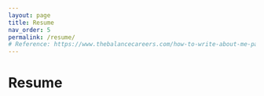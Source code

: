 ```yaml
---
layout: page
title: Resume
nav_order: 5
permalink: /resume/
# Reference: https://www.thebalancecareers.com/how-to-write-about-me-page-examples-4142367
---
```

# Resume
